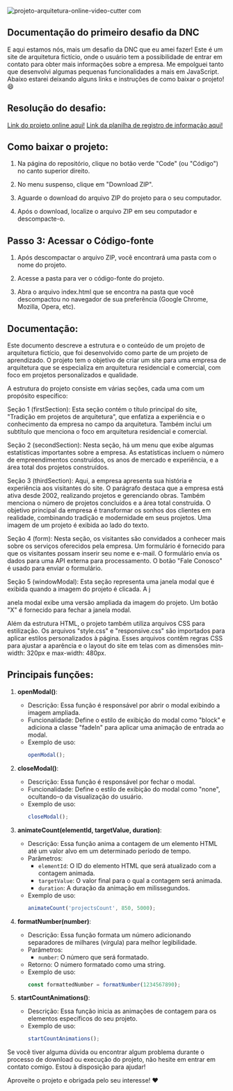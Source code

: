 ![projeto-arquitetura-_online-video-cutter com_](https://github.com/danibenfica/Projeto-Arquitetura-DNC/assets/103818625/9a9fef6d-f720-4f57-8c34-623c1517aeb0)

## Documentação do primeiro desafio da DNC

E aqui estamos nós, mais um desafio da DNC que eu amei fazer! Este é um site de arquitetura fictício, onde o usuário tem a possibilidade de entrar em contato para obter mais informações sobre a empresa. Me empolguei tanto que desenvolvi algumas pequenas funcionalidades a mais em JavaScript.
Abaixo estarei deixando alguns links e instruções de como baixar o projeto! 😄

## Resolução do desafio:

[Link do projeto online aqui!](https://projeto-arquitetura-dnc.netlify.app/)
[Link da planilha de registro de informação aqui!](https://docs.google.com/spreadsheets/d/1a-XPLDMwGK4mT-V7418z_cyShH5618oyPSDzPdb_QWc/edit?usp=sharing)

## Como baixar o projeto:

1. Na página do repositório, clique no botão verde "Code" (ou "Código") no canto superior direito.

2. No menu suspenso, clique em "Download ZIP".

3. Aguarde o download do arquivo ZIP do projeto para o seu computador.

4. Após o download, localize o arquivo ZIP em seu computador e descompacte-o.

## Passo 3: Acessar o Código-fonte

1. Após descompactar o arquivo ZIP, você encontrará uma pasta com o nome do projeto.

2. Acesse a pasta para ver o código-fonte do projeto.

3. Abra o arquivo index.html que se encontra na pasta que você descompactou no navegador de sua preferência (Google Chrome, Mozilla, Opera, etc).

## Documentação:
Este documento descreve a estrutura e o conteúdo de um projeto de arquitetura fictício, que foi desenvolvido como parte de um projeto de aprendizado. O projeto tem o objetivo de criar um site para uma empresa de arquitetura que se especializa em arquitetura residencial e comercial, com foco em projetos personalizados e qualidade.

A estrutura do projeto consiste em várias seções, cada uma com um propósito específico:

Seção 1 (firstSection): Esta seção contém o título principal do site, "Tradição em projetos de arquitetura", que enfatiza a experiência e o conhecimento da empresa no campo da arquitetura. Também inclui um subtítulo que menciona o foco em arquitetura residencial e comercial.

Seção 2 (secondSection): Nesta seção, há um menu que exibe algumas estatísticas importantes sobre a empresa. As estatísticas incluem o número de empreendimentos construídos, os anos de mercado e experiência, e a área total dos projetos construídos.

Seção 3 (thirdSection): Aqui, a empresa apresenta sua história e experiência aos visitantes do site. O parágrafo destaca que a empresa está ativa desde 2002, realizando projetos e gerenciando obras. Também menciona o número de projetos concluídos e a área total construída. O objetivo principal da empresa é transformar os sonhos dos clientes em realidade, combinando tradição e modernidade em seus projetos. Uma imagem de um projeto é exibida ao lado do texto.

Seção 4 (form): Nesta seção, os visitantes são convidados a conhecer mais sobre os serviços oferecidos pela empresa. Um formulário é fornecido para que os visitantes possam inserir seu nome e e-mail. O formulário envia os dados para uma API externa para processamento. O botão "Fale Conosco" é usado para enviar o formulário.

Seção 5 (windowModal): Esta seção representa uma janela modal que é exibida quando a imagem do projeto é clicada. A j

anela modal exibe uma versão ampliada da imagem do projeto. Um botão "X" é fornecido para fechar a janela modal.

Além da estrutura HTML, o projeto também utiliza arquivos CSS para estilização. Os arquivos "style.css" e "responsive.css" são importados para aplicar estilos personalizados à página. Esses arquivos contêm regras CSS para ajustar a aparência e o layout do site em telas com as dimensões min-width: 320px e max-width: 480px.

## Principais funções:


1. **openModal()**:
   - Descrição: Essa função é responsável por abrir o modal exibindo a imagem ampliada.
   - Funcionalidade: Define o estilo de exibição do modal como "block" e adiciona a classe "fadeIn" para aplicar uma animação de entrada ao modal.
   - Exemplo de uso:
     ```javascript
     openModal();
     ```

2. **closeModal()**:
   - Descrição: Essa função é responsável por fechar o modal.
   - Funcionalidade: Define o estilo de exibição do modal como "none", ocultando-o da visualização do usuário.
   - Exemplo de uso:
     ```javascript
     closeModal();
     ```

3. **animateCount(elementId, targetValue, duration)**:
   - Descrição: Essa função anima a contagem de um elemento HTML até um valor alvo em um determinado período de tempo.
   - Parâmetros:
     - `elementId`: O ID do elemento HTML que será atualizado com a contagem animada.
     - `targetValue`: O valor final para o qual a contagem será animada.
     - `duration`: A duração da animação em milissegundos.
   - Exemplo de uso:
     ```javascript
     animateCount('projectsCount', 850, 5000);
     ```

4. **formatNumber(number)**:
   - Descrição: Essa função formata um número adicionando separadores de milhares (vírgula) para melhor legibilidade.
   - Parâmetros:
     - `number`: O número que será formatado.
   - Retorno: O número formatado como uma string.
   - Exemplo de uso:
     ```javascript
     const formattedNumber = formatNumber(1234567890);
     ```

5. **startCountAnimations()**:
   - Descrição: Essa função inicia as animações de contagem para os elementos específicos do seu projeto.
   - Exemplo de uso:
     ```javascript
     startCountAnimations();
     ```

Se você tiver alguma dúvida ou encontrar algum problema durante o processo de download ou execução do projeto, não hesite em entrar em contato comigo. Estou à disposição para ajudar!

Aproveite o projeto e obrigada pelo seu interesse! ❤️ 

